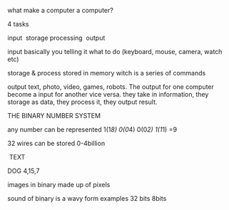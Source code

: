what make a computer a computer?

4 tasks

input 
storage
processing 
output


input basically you telling it what to do (keyboard, mouse, camera, watch etc)

storage & process stored in memory witch is a series of commands 

output text, photo, video, games, robots. The output for one computer become a input for another vice versa. they take in information, they storage as data, they process it, they output result.




THE BINARY NUMBER SYSTEM 

any number can be represented 1(1*8) 0(0*4) 0(0*2) 1(1*1) =9 

32 wires can be stored 0-4billion 

 TEXT

DOG 4,15,7

images in binary made up of pixels

sound of binary is a wavy form examples 32 bits 8bits


